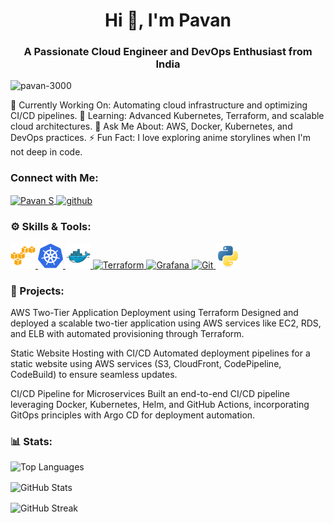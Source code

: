 <h1 align="center">Hi 👋, I'm Pavan</h1> <h3 align="center">A Passionate Cloud Engineer and DevOps Enthusiast from India</h3> <p align="left"> <img src="https://komarev.com/ghpvc/?username=pavan-3000&label=Profile%20views&color=0e75b6&style=flat" alt="pavan-3000" /> </p>
🔭 Currently Working On: Automating cloud infrastructure and optimizing CI/CD pipelines.
🌱 Learning: Advanced Kubernetes, Terraform, and scalable cloud architectures.
💬 Ask Me About: AWS, Docker, Kubernetes, and DevOps practices.
⚡ Fun Fact: I love exploring anime storylines when I'm not deep in code.
<h3 align="left">Connect with Me:</h3> <p align="left"> <a href="https://linkedin.com/in/pavan3000" target="blank"> <img align="center" src="https://raw.githubusercontent.com/rahuldkjain/github-profile-readme-generator/master/src/images/icons/Social/linked-in-alt.svg" alt="Pavan S" height="30" width="40" /> </a> <a href="https://github.com/pavan-3000" target="blank"> <img align="center" src="https://raw.githubusercontent.com/rahuldkjain/github-profile-readme-generator/master/src/images/icons/Social/github.svg" alt="github" height="30" width="40" /> </a> </p>
<h3 align="left">⚙️ Skills & Tools:</h3> <p align="left"> <a href="https://aws.amazon.com/" target="_blank" rel="noreferrer"> <img src="https://raw.githubusercontent.com/devicons/devicon/master/icons/amazonwebservices/amazonwebservices-original.svg" alt="AWS" width="40" height="40"/> </a> <a href="https://kubernetes.io/" target="_blank" rel="noreferrer"> <img src="https://raw.githubusercontent.com/devicons/devicon/master/icons/kubernetes/kubernetes-plain.svg" alt="Kubernetes" width="40" height="40"/> </a> <a href="https://www.docker.com/" target="_blank" rel="noreferrer"> <img src="https://raw.githubusercontent.com/devicons/devicon/master/icons/docker/docker-original.svg" alt="Docker" width="40" height="40"/> </a> <a href="https://www.terraform.io/" target="_blank" rel="noreferrer"> <img src="https://www.vectorlogo.zone/logos/terraformio/terraformio-icon.svg" alt="Terraform" width="40" height="40"/> </a> <a href="https://grafana.com/" target="_blank" rel="noreferrer"> <img src="https://raw.githubusercontent.com/grafana/grafana/master/docs/logo/grafana-logo.svg" alt="Grafana" width="40" height="40"/> </a> <a href="https://git-scm.com/" target="_blank" rel="noreferrer"> <img src="https://www.vectorlogo.zone/logos/git-scm/git-scm-icon.svg" alt="Git" width="40" height="40"/> </a> <a href="https://www.python.org" target="_blank" rel="noreferrer"> <img src="https://raw.githubusercontent.com/devicons/devicon/master/icons/python/python-original.svg" alt="Python" width="40" height="40"/> </a> </p>
<h3 align="left">🚀 Projects:</h3>
AWS Two-Tier Application Deployment using Terraform
Designed and deployed a scalable two-tier application using AWS services like EC2, RDS, and ELB with automated provisioning through Terraform.

Static Website Hosting with CI/CD
Automated deployment pipelines for a static website using AWS services (S3, CloudFront, CodePipeline, CodeBuild) to ensure seamless updates.

CI/CD Pipeline for Microservices
Built an end-to-end CI/CD pipeline leveraging Docker, Kubernetes, Helm, and GitHub Actions, incorporating GitOps principles with Argo CD for deployment automation.

<h3 align="left">📊 Stats:</h3> <p align="left"> <img src="https://github-readme-stats.vercel.app/api/top-langs?username=pavan-3000&show_icons=true&locale=en&layout=compact" alt="Top Languages" /> </p> <p> <img align="center" src="https://github-readme-stats.vercel.app/api?username=pavan-3000&show_icons=true&locale=en" alt="GitHub Stats" /> </p> <p> <img align="center" src="https://github-readme-streak-stats.herokuapp.com/?user=pavan-3000&" alt="GitHub Streak" /> </p>
